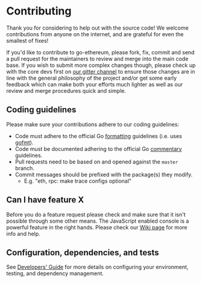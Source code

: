 # Contributing

Thank you for considering to help out with the source code! We welcome
contributions from anyone on the internet, and are grateful for even the
smallest of fixes!

If you'd like to contribute to go-ethereum, please fork, fix, commit and send a
pull request for the maintainers to review and merge into the main code base. If
you wish to submit more complex changes though, please check up with the core
devs first on [our gitter channel](https://gitter.im/Onther-Tech/plasma-evm) to
ensure those changes are in line with the general philosophy of the project
and/or get some early feedback which can make both your efforts much lighter as
well as our review and merge procedures quick and simple.

## Coding guidelines

Please make sure your contributions adhere to our coding guidelines:

 * Code must adhere to the official Go
[formatting](https://golang.org/doc/effective_go.html#formatting) guidelines
(i.e. uses [gofmt](https://golang.org/cmd/gofmt/)).
 * Code must be documented adhering to the official Go
[commentary](https://golang.org/doc/effective_go.html#commentary) guidelines.
 * Pull requests need to be based on and opened against the `master` branch.
 * Commit messages should be prefixed with the package(s) they modify.
   * E.g. "eth, rpc: make trace configs optional"

## Can I have feature X

Before you do a feature request please check and make sure that it isn't possible
through some other means. The JavaScript enabled console is a powerful feature
in the right hands. Please check our [Wiki page](https://github.com/Onther-Tech/plasma-evm/wiki) for more info
and help.

## Configuration, dependencies, and tests

See [Developers' Guide](https://github.com/Onther-Tech/plasma-evm/wiki/Developers'-Guide)
for more details on configuring your environment, testing, and
dependency management.
